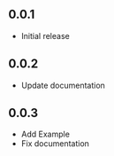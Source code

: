## 0.0.1

- Initial release


## 0.0.2

- Update documentation

## 0.0.3

- Add Example
- Fix documentation




